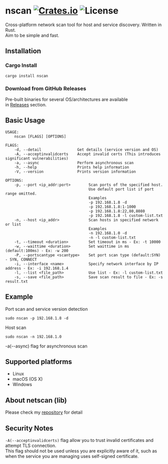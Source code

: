 [crates-badge]: https://img.shields.io/crates/v/nscan.svg
[crates-url]: https://crates.io/crates/nscan
[license-badge]: https://img.shields.io/crates/l/nscan.svg
[netscan-url]: https://github.com/shellrow/netscan

# nscan [![Crates.io][crates-badge]][crates-url] ![License][license-badge]
Cross-platform network scan tool for host and service discovery. Written in Rust.  
Aim to be simple and fast.  

## Installation
### Cargo Install
```
cargo install nscan
```

### Download from GitHub Releases 
Pre-built binaries for several OS/architectures are available  
in [Releases](https://github.com/shellrow/nscan/releases) section.  

## Basic Usage
```
USAGE:
    nscan [FLAGS] [OPTIONS]

FLAGS:
    -d, --detail                Get details (service version and OS)
    -A, --acceptinvalidcerts    Accept invalid certs (This introduces significant vulnerabilities)
    -a, --async                 Perform asynchronous scan
    -h, --help                  Prints help information
    -V, --version               Prints version information

OPTIONS:
    -p, --port <ip_addr:port>        Scan ports of the specified host. 
                                     Use default port list if port range omitted. 
                                     Examples 
                                     -p 192.168.1.8 -d 
                                     -p 192.168.1.8:1-1000 
                                     -p 192.168.1.8:22,80,8080 
                                     -p 192.168.1.8 -l custom-list.txt
    -n, --host <ip_addr>             Scan hosts in specified network or list 
                                     Examples 
                                     -n 192.168.1.0 -d 
                                     -n -l custom-list.txt
    -t, --timeout <duration>         Set timeout in ms - Ex: -t 10000
    -w, --waittime <duration>        Set waittime in ms (default:100ms) - Ex: -w 200
    -P, --portscantype <scantype>    Set port scan type (default:SYN) - SYN, CONNECT
    -i, --interface <name>           Specify network interface by IP address - Ex: -i 192.168.1.4
    -l, --list <file_path>           Use list - Ex: -l custom-list.txt
    -s, --save <file_path>           Save scan result to file - Ex: -s result.txt
```

## Example
Port scan and service version detection   
```
sudo nscan -p 192.168.1.8 -d 
```

Host scan  
```
sudo nscan -n 192.168.1.0   
```

-a(--async) flag for asynchronous scan  

## Supported platforms
- Linux
- macOS (OS X)
- Windows

## About netscan (lib)
Please check my [repository][netscan-url] for detail

## Security Notes
`-A(--acceptinvalidcerts)` flag allow you to trust invalid certificates and attempt TLS connection.  
This flag should not be used unless you are explicitly aware of it, such as when the service you are managing uses self-signed certificate.
